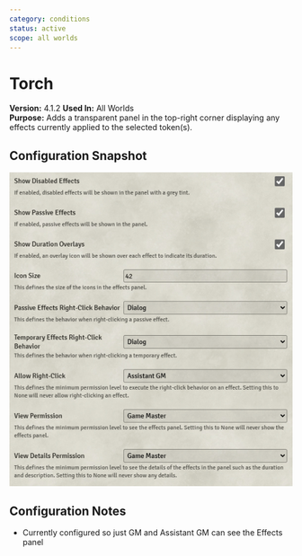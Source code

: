```yaml
---
category: conditions
status: active
scope: all worlds
---
```


# Torch

**Version:** 4.1.2
**Used In:** All Worlds  
**Purpose:** Adds a transparent panel in the top-right corner displaying any effects currently applied to the selected token(s).

## Configuration Snapshot

![DFreds Effects Panel v4.1.2](./DFredsEffectsPanel-v4.1.2.png)

## Configuration Notes

- Currently configured so just GM and Assistant GM can see the Effects panel
